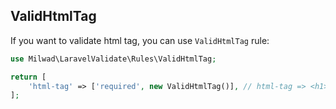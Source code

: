 ## ValidHtmlTag

If you want to validate html tag, you can use `ValidHtmlTag` rule:

```php
use Milwad\LaravelValidate\Rules\ValidHtmlTag;

return [
    'html-tag' => ['required', new ValidHtmlTag()], // html-tag => <h1></h1>
];
```
